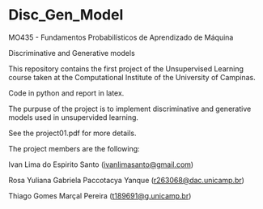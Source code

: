 # Disc_Gen_Model

MO435 - Fundamentos Probabilísticos de Aprendizado de Máquina

Discriminative and Generative models

This repository contains the first project of the Unsupervised Learning course taken at the Computational Institute of the University of Campinas.

Code in python and report in latex.

The purpuse of the project is to implement discriminative and generative models used in unsupervided learning.

See the project01.pdf for more details.

The project members are the following:

Ivan Lima do Espirito Santo (ivanlimasanto@gmail.com)

Rosa Yuliana Gabriela Paccotacya Yanque (r263068@dac.unicamp.br)

Thiago Gomes Marçal Pereira (t189691@g.unicamp.br)
